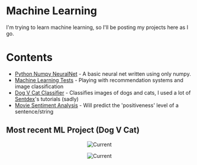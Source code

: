 # Machine Learning
I'm trying to learn machine learning, so I'll be posting my projects here as I go.

# Contents
* [Python Numpy NeuralNet](neuralnet/) - A basic neural net written using only numpy.
* [Machine Learning Tests](notebook/) - Playing with recommendation systems and image
 classification
 * [Dog V Cat Classifier](ImageClassifier/) - Classifies images of dogs and cats, I used a lot of [Sentdex](https://www.youtube.com/user/sentdex)'s tutorials (sadly)
 * [Movie Sentiment Analysis](SentAnalysis/) - Will predict the 'positiveness' level of a sentence/string 

## Most recent ML Project (Dog V Cat)
<p align="center">
  <img src="http://i.imgur.com/nVWBHA8.png" alt="Current"/>
</p>
<p align="center">
  <img src="http://i.imgur.com/7rLqrSQ.png" alt="Current"/>
</p>
